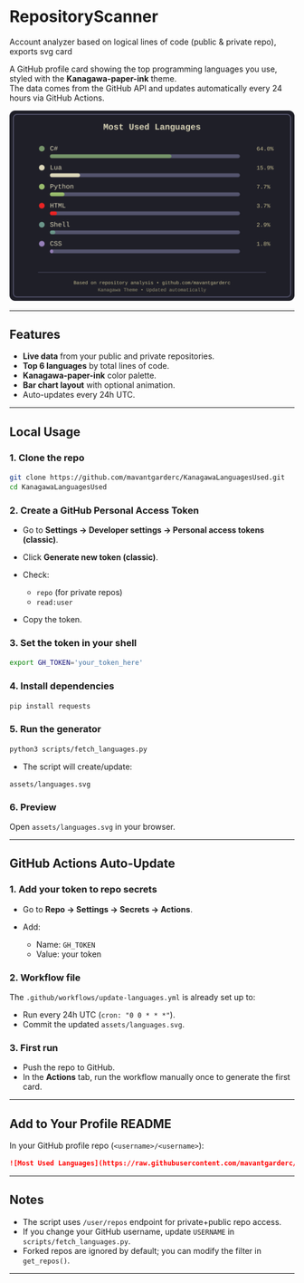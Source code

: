 # RepositoryScanner
Account analyzer based on logical lines of code (public &amp; private repo), exports svg card

A GitHub profile card showing the top programming languages you use, styled with the **Kanagawa-paper-ink** theme.  
The data comes from the GitHub API and updates automatically every 24 hours via GitHub Actions.

![Most Used Languages](assets/languages.svg)

---

## Features
- **Live data** from your public and private repositories.
- **Top 6 languages** by total lines of code.
- **Kanagawa-paper-ink** color palette.
- **Bar chart layout** with optional animation.
- Auto-updates every 24h UTC.

---

## Local Usage

### 1. Clone the repo
```bash
git clone https://github.com/mavantgarderc/KanagawaLanguagesUsed.git
cd KanagawaLanguagesUsed
````

### 2. Create a GitHub Personal Access Token

* Go to **Settings → Developer settings → Personal access tokens (classic)**.
* Click **Generate new token (classic)**.
* Check:

  * `repo` (for private repos)
  * `read:user`
* Copy the token.

### 3. Set the token in your shell

```bash
export GH_TOKEN='your_token_here'
```

### 4. Install dependencies

```bash
pip install requests
```

### 5. Run the generator

```bash
python3 scripts/fetch_languages.py
```

* The script will create/update:

```
assets/languages.svg
```

### 6. Preview

Open `assets/languages.svg` in your browser.

---

## GitHub Actions Auto-Update

### 1. Add your token to repo secrets

* Go to **Repo → Settings → Secrets → Actions**.
* Add:

  * Name: `GH_TOKEN`
  * Value: your token

### 2. Workflow file

The `.github/workflows/update-languages.yml` is already set up to:

* Run every 24h UTC (`cron: "0 0 * * *"`).
* Commit the updated `assets/languages.svg`.

### 3. First run

* Push the repo to GitHub.
* In the **Actions** tab, run the workflow manually once to generate the first card.

---

## Add to Your Profile README

In your GitHub profile repo (`<username>/<username>`):

```markdown
![Most Used Languages](https://raw.githubusercontent.com/mavantgarderc/KanagawaLanguagesUsed/main/assets/languages.svg)
```

---

## Notes

* The script uses `/user/repos` endpoint for private+public repo access.
* If you change your GitHub username, update `USERNAME` in `scripts/fetch_languages.py`.
* Forked repos are ignored by default; you can modify the filter in `get_repos()`.

---
